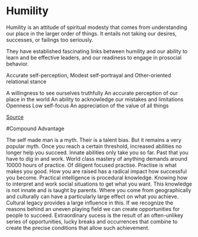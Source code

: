 # Humility

Humility is an attitude of spiritual modesty that comes from understanding our place in the larger order of things. It entails not taking our desires, successes, or failings too seriously.

 They have established fascinating links between humility and our ability to learn and be effective leaders, and our readiness to engage in prosocial behavior.


Accurate self-perception, Modest self-portrayal and Other-oriented relational stance

A willingness to see ourselves truthfully
An accurate perception of our place in the world
An ability to acknowledge our mistakes and limitations
Openness
Low self-focus
An appreciation of the value of all things

[Source](https://positivepsychology.com/humility/)

#Compound Advantage

The self made man is a myth. Their is a talent bias. But it remains a very popular myth.
Once you reach a certain threshold, increased abilities no longer help you succeed.
Innate abilities only take you so far. Past that you have to dig in and work.
World class mastery of anything demands around 10000 hours of practice. Of diligent focused practise. Practise is what makes you good.
How you are raised has a radical impact how successful you become. Practical intelligence is procedural knowledge. Knowing how to interpret and work social situations to get what you want. This knowledge is not innate and is taught by parents.
Where you come from geographically and culturally can have a particularly large effect on what you achieve.
Cultural legacy provides a large influence in this.
If we recognize the reasons behind an uneven playing field we can create opportunities for people to succeed.
Extraordinary sucess is the result of an often-unlikey series of opportunities, lucky breaks and occurrences that combine to create the precise conditions that allow such achievement.
